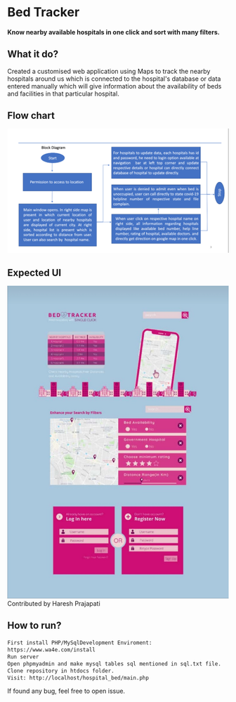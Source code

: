 # Bed Tracker
#### Know nearby available hospitals in one click and sort with many filters.
## What it do?
Created a customised web application using Maps to track the nearby hospitals around us which is connected to the hospital's database or data entered manually which will give information about the availability of beds and facilities in that particular hospital.
## Flow chart
![Flow Chart](https://github.com/ritikgarg655/bed_track/blob/master/Screenshot%20from%202020-06-21%2015-54-16.png)
## Expected UI
![Front Page](Screenshot_20201031_132001.jpg) 
Contributed by Haresh Prajapati 
## How to run?
    First install PHP/MySqlDevelopment Enviroment: https://www.wa4e.com/install
    Run server
    Open phpmyadmin and make mysql tables sql mentioned in sql.txt file.
    Clone repository in htdocs folder.
    Visit: http://localhost/hospital_bed/main.php
 If found any bug, feel free to open issue.
